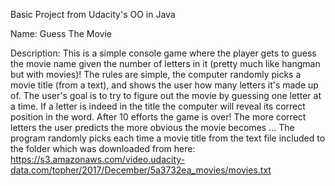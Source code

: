 Basic Project from Udacity's OO in Java

Name: Guess The Movie

Description: This is a simple console game where the player gets to guess the movie name given the number of letters in it (pretty much like hangman but with movies)! The rules are simple, the computer randomly picks a movie title (from a text), and shows the user how many letters it's made up of. The user's goal is to try to figure out the movie by guessing one letter at a time. If a letter is indeed in the title the computer will reveal its correct position in the word. After 10 efforts the game is over! The more correct letters the user predicts the more obvious the movie becomes ... The program randomly picks each time a movie title from the text file included to the folder which was downloaded from here: https://s3.amazonaws.com/video.udacity-data.com/topher/2017/December/5a3732ea_movies/movies.txt
